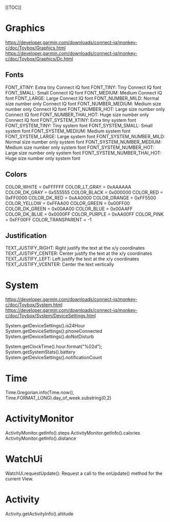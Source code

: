 
[[TOC]]

# Graphics

https://developer.garmin.com/downloads/connect-iq/monkey-c/doc/Toybox/Graphics.html
https://developer.garmin.com/downloads/connect-iq/monkey-c/doc/Toybox/Graphics/Dc.html

## Fonts

FONT_XTINY: Extra tiny Connect IQ font
FONT_TINY: Tiny Connect IQ font
FONT_SMALL: Small Connect IQ font
FONT_MEDIUM: Medium Connect IQ font
FONT_LARGE: Large Connect IQ font
FONT_NUMBER_MILD: Normal size number only Connect IQ font
FONT_NUMBER_MEDIUM: Medium size number only Connect IQ font
FONT_NUMBER_HOT: Large size number only Connect IQ font
FONT_NUMBER_THAI_HOT: Huge size number only Connect IQ font
FONT_SYSTEM_XTINY: Extra tiny system font
FONT_SYSTEM_TINY: Tiny system font
FONT_SYSTEM_SMALL: Small system font
FONT_SYSTEM_MEDIUM: Medium system font
FONT_SYSTEM_LARGE: Large system font
FONT_SYSTEM_NUMBER_MILD: Normal size number only system font
FONT_SYSTEM_NUMBER_MEDIUM: Medium size number only system font
FONT_SYSTEM_NUMBER_HOT: Large size number only system font
FONT_SYSTEM_NUMBER_THAI_HOT: Huge size number only system font

## Colors

COLOR_WHITE = 0xFFFFFF
COLOR_LT_GRAY = 0xAAAAAA
COLOR_DK_GRAY = 0x555555
COLOR_BLACK = 0x000000
COLOR_RED = 0xFF0000
COLOR_DK_RED = 0xAA0000
COLOR_ORANGE = 0xFF5500
COLOR_YELLOW = 0xFFAA00
COLOR_GREEN = 0x00FF00
COLOR_DK_GREEN = 0x00AA00
COLOR_BLUE = 0x00AAFF
COLOR_DK_BLUE = 0x0000FF
COLOR_PURPLE = 0xAA00FF
COLOR_PINK = 0xFF00FF
COLOR_TRANSPARENT = -1

## Justification

TEXT_JUSTIFY_RIGHT: Right justify the text at the x/y coordinates
TEXT_JUSTIFY_CENTER: Center justify the text at the x/y coordinates
TEXT_JUSTIFY_LEFT: Left justify the text at the x/y coordinates
TEXT_JUSTIFY_VCENTER: Center the text vertically

# System

https://developer.garmin.com/downloads/connect-iq/monkey-c/doc/Toybox/System.html
https://developer.garmin.com/downloads/connect-iq/monkey-c/doc/Toybox/System/DeviceSettings.html

System.getDeviceSettings().is24Hour
System.getDeviceSettings().phoneConnected
System.getDeviceSettings().doNotDisturb

System.getClockTime().hour.format("%02d");
System.getSystemStats().battery
System.getDeviceSettings().notificationCount

# Time

Time.Gregorian.info(Time.now(), Time.FORMAT_LONG).day_of_week.substring(0,2)

# ActivityMonitor

ActivityMonitor.getInfo().steps
ActivityMonitor.getInfo().calories
ActivityMonitor.getInfo().distance

# WatchUi

WatchUi.requestUpdate(): Request a call to the onUpdate() method for the current View.

# Activity

Activity.getActivityInfo().altitude
